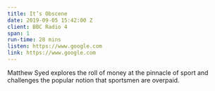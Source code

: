 ```yaml
---
title: It’s Obscene
date: 2019-09-05 15:42:00 Z
client: BBC Radio 4
span: 1
run-time: 28 mins
listen: https://www.google.com
link: https://www.google.com
---
```


Matthew Syed explores the roll of money at the pinnacle of sport and challenges the popular notion that sportsmen are overpaid.